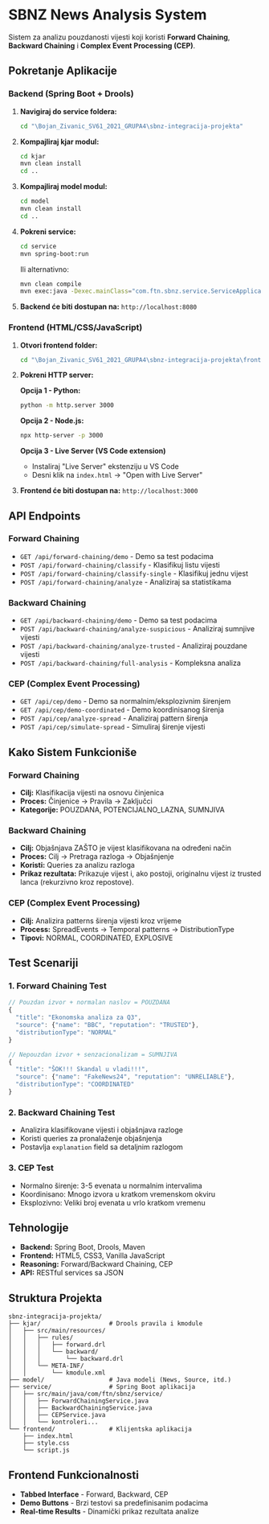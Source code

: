 # SBNZ News Analysis System

Sistem za analizu pouzdanosti vijesti koji koristi **Forward Chaining**, **Backward Chaining** i **Complex Event Processing (CEP)**.

## Pokretanje Aplikacije

### Backend (Spring Boot + Drools)

1. **Navigiraj do service foldera:**

   ```bash
   cd "\Bojan_Zivanic_SV61_2021_GRUPA4\sbnz-integracija-projekta"
   ```
2. **Kompajliraj kjar modul:**

   ```bash
   cd kjar
   mvn clean install
   cd ..
   ```
3. **Kompajliraj model modul:**

   ```bash
   cd model
   mvn clean install
   cd ..
   ```
4. **Pokreni service:**

   ```bash
   cd service
   mvn spring-boot:run
   ```

   Ili alternativno:

   ```bash
   mvn clean compile
   mvn exec:java -Dexec.mainClass="com.ftn.sbnz.service.ServiceApplication"
   ```
5. **Backend će biti dostupan na:** `http://localhost:8080`

### Frontend (HTML/CSS/JavaScript)

1. **Otvori frontend folder:**

   ```bash
   cd "\Bojan_Zivanic_SV61_2021_GRUPA4\sbnz-integracija-projekta\frontend"
   ```
2. **Pokreni HTTP server:**

   **Opcija 1 - Python:**

   ```bash
   python -m http.server 3000
   ```

   **Opcija 2 - Node.js:**

   ```bash
   npx http-server -p 3000
   ```

   **Opcija 3 - Live Server (VS Code extension)**

   - Instaliraj "Live Server" ekstenziju u VS Code
   - Desni klik na `index.html` → "Open with Live Server"
3. **Frontend će biti dostupan na:** `http://localhost:3000`

## API Endpoints

### Forward Chaining

- `GET /api/forward-chaining/demo` - Demo sa test podacima
- `POST /api/forward-chaining/classify` - Klasifikuj listu vijesti
- `POST /api/forward-chaining/classify-single` - Klasifikuj jednu vijest
- `POST /api/forward-chaining/analyze` - Analiziraj sa statistikama

### Backward Chaining

- `GET /api/backward-chaining/demo` - Demo sa test podacima
- `POST /api/backward-chaining/analyze-suspicious` - Analiziraj sumnjive vijesti
- `POST /api/backward-chaining/analyze-trusted` - Analiziraj pouzdane vijesti
- `POST /api/backward-chaining/full-analysis` - Kompleksna analiza

### CEP (Complex Event Processing)

- `GET /api/cep/demo` - Demo sa normalnim/eksplozivnim širenjem
- `GET /api/cep/demo-coordinated` - Demo koordinisanog širenja
- `POST /api/cep/analyze-spread` - Analiziraj pattern širenja
- `POST /api/cep/simulate-spread` - Simuliraj širenje vijesti

## Kako Sistem Funkcioniše

### Forward Chaining

- **Cilj:** Klasifikacija vijesti na osnovu činjenica
- **Proces:** Činjenice → Pravila → Zaključci
- **Kategorije:** POUZDANA, POTENCIJALNO_LAZNA, SUMNJIVA

### Backward Chaining

- **Cilj:** Objašnjava ZAŠTO je vijest klasifikovana na određeni način
- **Proces:** Cilj → Pretraga razloga → Objašnjenje
- **Koristi:** Queries za analizu razloga
- **Prikaz rezultata:** Prikazuje vijest i, ako postoji, originalnu vijest iz trusted lanca (rekurzivno kroz repostove).

### CEP (Complex Event Processing)

- **Cilj:** Analizira patterns širenja vijesti kroz vrijeme
- **Process:** SpreadEvents → Temporal patterns → DistributionType
- **Tipovi:** NORMAL, COORDINATED, EXPLOSIVE

## Test Scenariji

### 1. Forward Chaining Test

```javascript
// Pouzdan izvor + normalan naslov = POUZDANA
{
  "title": "Ekonomska analiza za Q3",
  "source": {"name": "BBC", "reputation": "TRUSTED"},
  "distributionType": "NORMAL"
}

// Nepouzdan izvor + senzacionalizam = SUMNJIVA  
{
  "title": "ŠOK!!! Skandal u vladi!!!",
  "source": {"name": "FakeNews24", "reputation": "UNRELIABLE"},
  "distributionType": "COORDINATED"
}
```

### 2. Backward Chaining Test

- Analizira klasifikovane vijesti i objašnjava razloge
- Koristi queries za pronalaženje objašnjenja
- Postavlja `explanation` field sa detaljnim razlogom

### 3. CEP Test

- Normalno širenje: 3-5 evenata u normalnim intervalima
- Koordinisano: Mnogo izvora u kratkom vremenskom okviru
- Eksplozivno: Veliki broj evenata u vrlo kratkom vremenu

## Tehnologije

- **Backend:** Spring Boot, Drools, Maven
- **Frontend:** HTML5, CSS3, Vanilla JavaScript
- **Reasoning:** Forward/Backward Chaining, CEP
- **API:** RESTful services sa JSON

## Struktura Projekta

```
sbnz-integracija-projekta/
├── kjar/                   # Drools pravila i kmodule
│   ├── src/main/resources/
│   │   ├── rules/
│   │   │   ├── forward.drl
│   │   │   └── backward/
│   │   │       └── backward.drl
│   │   └── META-INF/
│   │       └── kmodule.xml
├── model/                  # Java modeli (News, Source, itd.)
├── service/                # Spring Boot aplikacija
│   ├── src/main/java/com/ftn/sbnz/service/
│   │   ├── ForwardChainingService.java
│   │   ├── BackwardChainingService.java
│   │   ├── CEPService.java
│   │   └── kontroleri...
└── frontend/               # Klijentska aplikacija
    ├── index.html
    ├── style.css
    └── script.js
```

## Frontend Funkcionalnosti

- **Tabbed Interface** - Forward, Backward, CEP
- **Demo Buttons** - Brzi testovi sa predefinisanim podacima
- **Real-time Results** - Dinamički prikaz rezultata analize
